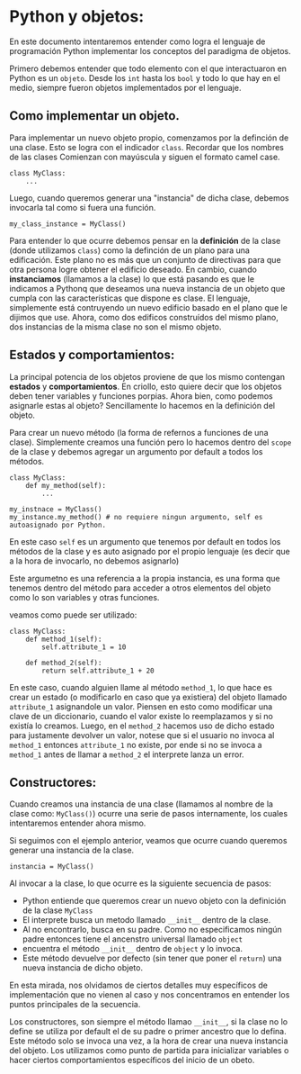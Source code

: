 # Python y objetos:
En este documento intentaremos entender como logra el lenguaje de programación Python
implementar los conceptos del paradigma de objetos.

Primero debemos entender que todo elemento con el que interactuaron en Python es un `objeto`.
Desde los `int` hasta los `bool` y todo lo que hay en el medio, siempre fueron objetos implementados
por el lenguaje.

## Como implementar un objeto.
Para implementar un nuevo objeto propio, comenzamos por la definción de una clase.
Esto se logra con el indicador `class`. Recordar que los nombres de las clases Comienzan 
con mayúscula y siguen el formato camel case. 

```
class MyClass:
    ...
```
Luego, cuando queremos generar una "instancia" de dicha clase, debemos invocarla tal como si fuera 
una función.
```
my_class_instance = MyClass()
```

Para entender lo que ocurre debemos pensar en la **definición** de la clase (donde utilizamos `class`) 
como la definción de un plano para una edificación. Este plano no es más que un conjunto de directivas
para que otra persona logre obtener el edificio deseado. 
En cambio, cuando **instanciamos** (llamamos a la clase) lo que está pasando es que le indicamos a Pythonq
que deseamos una nueva instancia de un objeto que cumpla con las características que dispone es clase. El
lenguaje, simplemente está contruyendo un nuevo edificio basado en el plano que le dijimos que use. Ahora, 
como dos edificos construídos del mismo plano, dos instancias de la misma clase no son el mismo objeto.

## Estados y comportamientos:
La principal potencia de los objetos proviene de que los mismo contengan **estados** y **comportamientos**.
En criollo, esto quiere decir que los objetos deben tener variables y funciones porpias. Ahora bien, como 
podemos asignarle estas al objeto? Sencillamente lo hacemos en la definición del objeto.

Para crear un nuevo método (la forma de refernos a funciones de una clase). Simplemente creamos una función
pero lo hacemos dentro del `scope` de la clase y debemos agregar un argumento por default a todos los métodos.

```
class MyClass:
    def my_method(self):
        ...

my_instnace = MyClass()
my_instance.my_method() # no requiere ningun argumento, self es autoasignado por Python.
```
En este caso `self` es un argumento que tenemos por default en todos los métodos de la clase y es auto asignado por 
el propio lenguaje (es decir que a la hora de invocarlo, no debemos asignarlo)

Este argumetno es una referencia a la propia instancia, es una forma que tenemos dentro del método para acceder
a otros elementos del objeto como lo son variables y otras funciones.


veamos como puede ser utilizado:
```
class MyClass:
    def method_1(self):
        self.attribute_1 = 10

    def method_2(self):
        return self.attribute_1 + 20
```

En este caso, cuando alguien llame al método `method_1`, lo que hace es crear un estado (o modificarlo en caso que ya existiera) del objeto
llamado `attribute_1` asignandole un valor. Piensen en esto como modificar una clave de un diccionario, cuando el valor existe lo reemplazamos 
y si no existía lo creamos. Luego, en el `method_2` hacemos uso de dicho estado para justamente devolver un valor, notese que si el usuario no invoca al `method_1` entonces `attribute_1` no existe, por ende si no se invoca a `method_1` antes de llamar a `method_2` el interprete
lanza un error.


## Constructores:
Cuando creamos una instancia de una clase  (llamamos al nombre de la clase como: `MyClass()`) ocurre una serie de pasos internamente, los 
cuales intentaremos entender ahora mismo.

Si seguimos con el ejemplo anterior, veamos que ocurre cuando queremos generar una instancia de la clase.

```
instancia = MyClass()
```
Al invocar a la clase, lo que ocurre es la siguiente secuencia de pasos:
- Python entiende que queremos crear un nuevo objeto con la definición de la clase `MyClass`
- El interprete busca un metodo llamado `__init__` dentro de la clase.
- Al no encontrarlo, busca en su padre. Como no especificamos ningún padre entonces tiene el ancenstro universal llamado `object`
- encuentra el método `__init__` dentro de `object` y lo invoca.
- Este método devuelve por defecto (sin tener que poner el `return`) una nueva instancia de dicho objeto.

En esta mirada, nos olvidamos de ciertos detalles muy específicos de implementación que no vienen al caso y nos concentramos en entender
los puntos principales de la secuencia.

Los constructores, son siempre el método llamao `__init__`, si la clase no lo define se utiliza por default el de su padre o primer ancestro
que lo defina.
Este método solo se invoca una vez, a la hora de crear una nueva instancia del objeto. Los utilizamos como punto de partida para inicializar 
variables o hacer ciertos comportamientos específicos del inicio de un obeto.

